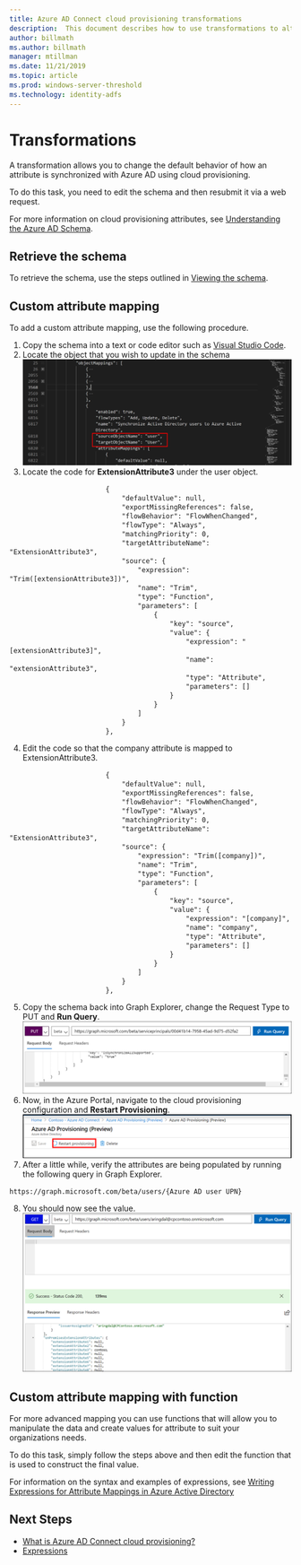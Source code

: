 ```yaml
---
title: Azure AD Connect cloud provisioning transformations
description:  This document describes how to use transformations to alter the default attribute mappings.
author: billmath
ms.author: billmath
manager: mtillman
ms.date: 11/21/2019
ms.topic: article
ms.prod: windows-server-threshold
ms.technology: identity-adfs
---
```


# Transformations

A transformation allows you to change the default behavior of how an attribute is synchronized with Azure AD using cloud provisioning.  

To do this task, you need to edit the schema and then resubmit it via a web request.

For more information on cloud provisioning attributes, see [Understanding the Azure AD Schema](concept-cloud-prov-attributes.md).


## Retrieve the schema
To retrieve the schema, use the steps outlined in [Viewing the schema](concept-cloud-prov-attributes.md#viewing-the-schema). 


## Custom attribute mapping
To add a custom attribute mapping, use the following procedure.

1. Copy the schema into a text or code editor such as [Visual Studio Code](https://code.visualstudio.com/).  
2. Locate the object that you wish to update in the schema
![](media/how-to-cloud-prov-transformation/transform1.png)</br>
3. Locate the code for **ExtensionAttribute3** under the user object.

```
                        {
                            "defaultValue": null,
                            "exportMissingReferences": false,
                            "flowBehavior": "FlowWhenChanged",
                            "flowType": "Always",
                            "matchingPriority": 0,
                            "targetAttributeName": "ExtensionAttribute3",
                            "source": {
                                "expression": "Trim([extensionAttribute3])",
                                "name": "Trim",
                                "type": "Function",
                                "parameters": [
                                    {
                                        "key": "source",
                                        "value": {
                                            "expression": "[extensionAttribute3]",
                                            "name": "extensionAttribute3",
                                            "type": "Attribute",
                                            "parameters": []
                                        }
                                    }
                                ]
                            }
                        },
```
 4.  Edit the code so that the company attribute is mapped to ExtensionAttribute3.
```
                        {
                            "defaultValue": null,
                            "exportMissingReferences": false,
                            "flowBehavior": "FlowWhenChanged",
                            "flowType": "Always",
                            "matchingPriority": 0,
                            "targetAttributeName": "ExtensionAttribute3",
                            "source": {
                                "expression": "Trim([company])",
                                "name": "Trim",
                                "type": "Function",
                                "parameters": [
                                    {
                                        "key": "source",
                                        "value": {
                                            "expression": "[company]",
                                            "name": "company",
                                            "type": "Attribute",
                                            "parameters": []
                                        }
                                    }
                                ]
                            }
                        },
```
 5. Copy the schema back into Graph Explorer, change the Request Type to PUT and **Run Query**.  
![](media/how-to-cloud-prov-transformation/transform2.png)</br>
 6.  Now, in the Azure Portal, navigate to the cloud provisioning configuration and **Restart Provisioning**.
![](media/how-to-cloud-prov-transformation/transform3.png)</br>
 7.  After a little while, verify the attributes are being populated by running the following query in Graph Explorer.
 ```
 https://graph.microsoft.com/beta/users/{Azure AD user UPN}
 ```
 8.  You should now see the value.
 ![](media/how-to-cloud-prov-transformation/transform4.png)</br>

## Custom attribute mapping with function
For more advanced mapping you can use functions that will allow you to manipulate the data and create values for attribute to suit your organizations needs.

To do this task, simply follow the steps above and then edit the function that is used to construct the final value.

For information on the syntax and examples of expressions, see [Writing Expressions for Attribute Mappings in Azure Active Directory](reference-expressions.md)


## Next Steps 

- [What is Azure AD Connect cloud provisioning?](whatis-cloud-prov.md)
- [Expressions](reference-expressions.md)